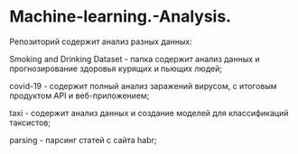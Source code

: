 # Machine-learning.-Analysis.
Репозиторий содержит анализ разных данных:

  Smoking and Drinking Dataset - папка содержит анализ данных и прогнозирование здоровья курящих и пьющих людей;

  covid-19 - содержит полный анализ заражений вирусом, с итоговым продуктом API и веб-приложением;

  taxi -  содержит анализ данных и создание моделей для классификаций таксистов;

  parsing - парсинг статей с сайта habr;

